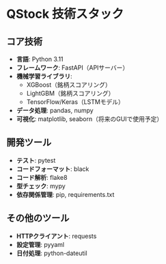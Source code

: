 # QStock 技術スタック

## コア技術
- **言語**: Python 3.11
- **フレームワーク**: FastAPI（APIサーバー）
- **機械学習ライブラリ**: 
  - XGBoost（銘柄スコアリング）
  - LightGBM（銘柄スコアリング）
  - TensorFlow/Keras（LSTMモデル）
- **データ処理**: pandas, numpy
- **可視化**: matplotlib, seaborn（将来のGUIで使用予定）

## 開発ツール
- **テスト**: pytest
- **コードフォーマット**: black
- **コード解析**: flake8
- **型チェック**: mypy
- **依存関係管理**: pip, requirements.txt

## その他のツール
- **HTTPクライアント**: requests
- **設定管理**: pyyaml
- **日付処理**: python-dateutil